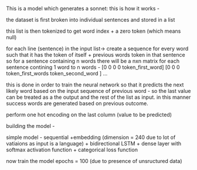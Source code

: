 This is a model which generates a sonnet:
this is how it works -

the dataset is first broken into individual sentences and stored in a list

this list is then tokenized to get word index + a zero token (which means null)

for each line (sentence) in the input list-> create a sequence for every word such that it has the token of itself + previous words token in that sentence 
so for a sentence containing n words there will be a nxn matrix for each sentence contining 1 word to n words - 
[0 0 0          0        token_first_word]
[0 0 0 token_first_words token_second_word ] ...

this is done in order to train the neural network so that it predicts the next likely word based on the input sequence of previous word - 
so the last value can be  treated as a the output and the rest of the list as input. in this manner success words are generated based on previous outcome.

perform one hot encoding on the last column (value to be predicted)

building the model - 

simple model - sequential +embedding (dimension = 240 due to lot of vatiaions as input is a language) + bidirectional LSTM + dense layer with softmax activation function + categorical loss function 

now train the model epochs = 100 (due to presence of unsructured data)




